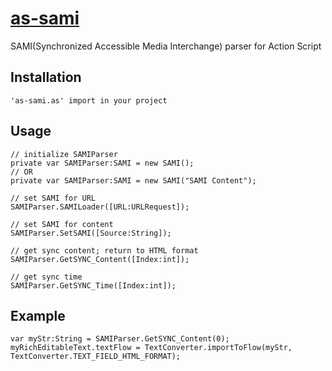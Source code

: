 [as-sami](http://github.com/vbalien/as-sami)
=======================================================
SAMI(Synchronized Accessible Media Interchange) parser for Action Script

Installation
------------
```
'as-sami.as' import in your project
```
Usage
-----
```
// initialize SAMIParser
private var SAMIParser:SAMI = new SAMI();
// OR
private var SAMIParser:SAMI = new SAMI("SAMI Content");
```

```
// set SAMI for URL
SAMIParser.SAMILoader([URL:URLRequest]);
```

```
// set SAMI for content
SAMIParser.SetSAMI([Source:String]);
```

```
// get sync content; return to HTML format
SAMIParser.GetSYNC_Content([Index:int]); 
```

```
// get sync time
SAMIParser.GetSYNC_Time([Index:int]);
```

Example
-----
```
var myStr:String = SAMIParser.GetSYNC_Content(0);
myRichEditableText.textFlow = TextConverter.importToFlow(myStr, TextConverter.TEXT_FIELD_HTML_FORMAT);
```